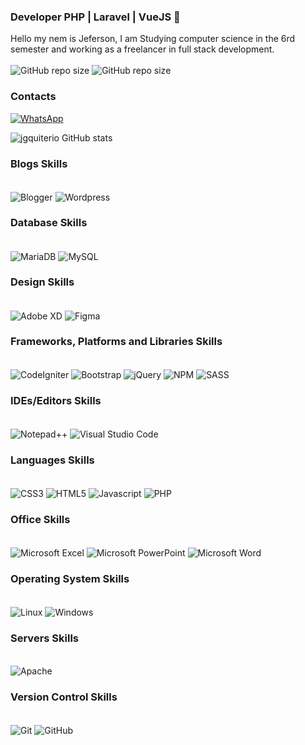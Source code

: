 ### Developer PHP | Laravel | VueJS 👋
Hello my nem is Jeferson, I am Studying computer science in the 6rd semester and working as a freelancer in full stack development.
<br><br>
![GitHub repo size](https://img.shields.io/badge/English(US)-Basic-blue)
![GitHub repo size](https://img.shields.io/badge/Spanish(ES)-Basic-blue)

### Contacts
[![WhatsApp](https://img.shields.io/badge/WhatsApp-25D366?style=for-the-badge&logo=whatsapp&logoColor=white)](https://wa.me/5511986929275)

![jgquiterio GitHub stats](https://github-readme-stats.vercel.app/api?username=jgquiterio&show_icons=true&theme=dark)

### Blogs Skills
<div style="display: inline_block"><br/>
  <img align="center" alt="Blogger" src="https://img.shields.io/badge/Blogger-FF5722?style=for-the-badge&logo=blogger&logoColor=white">
  <img align="center" alt="Wordpress" src="https://img.shields.io/badge/Wordpress-21759B?style=for-the-badge&logo=wordpress&logoColor=white">
</div>

### Database Skills
<div style="display: inline_block"><br/>
  <img align="center" alt="MariaDB" src="https://img.shields.io/badge/MariaDB-003545?style=for-the-badge&logo=mariadb&logoColor=white">  
  <img align="center" alt="MySQL" src="https://img.shields.io/badge/mysql-%2300f.svg?style=for-the-badge&logo=mysql&logoColor=white">  
</div>

### Design Skills
<div style="display: inline_block"><br/>
  <img align="center" alt="Adobe XD" src="https://img.shields.io/badge/Adobe%20XD-470137?style=for-the-badge&logo=Adobe%20XD&logoColor=#FF61F6">
  <img align="center" alt="Figma" src="https://img.shields.io/badge/Figma-F24E1E?style=for-the-badge&logo=figma&logoColor=white">  
</div>

### Frameworks, Platforms and Libraries Skills
<div style="display: inline_block"><br/>
  <img align="center" alt="CodeIgniter" src="https://img.shields.io/badge/CodeIgniter-%23EF4223.svg?style=for-the-badge&logo=codeIgniter&logoColor=white">
  <img align="center" alt="Bootstrap" src="https://img.shields.io/badge/bootstrap-%23563D7C.svg?style=for-the-badge&logo=bootstrap&logoColor=white">
  <img align="center" alt="jQuery" src="https://img.shields.io/badge/jquery-%230769AD.svg?style=for-the-badge&logo=jquery&logoColor=white">  
  <img align="center" alt="NPM" src="https://img.shields.io/badge/NPM-%23000000.svg?style=for-the-badge&logo=npm&logoColor=white">  
  <img align="center" alt="SASS" src="https://img.shields.io/badge/SASS-hotpink.svg?style=for-the-badge&logo=SASS&logoColor=white"> 
</div>

### IDEs/Editors Skills
<div style="display: inline_block"><br/>
  <img align="center" alt="Notepad++" src="https://img.shields.io/badge/NetBeansIDE-1B6AC6.svg?style=for-the-badge&logo=apache-netbeans-ide&logoColor=white">
  <img align="center" alt="Visual Studio Code" src="https://img.shields.io/badge/Visual%20Studio%20Code-0078d7.svg?style=for-the-badge&logo=visual-studio-code&logoColor=white">
</div>

### Languages Skills
<div style="display: inline_block"><br/>  
  <img align="center" alt="CSS3" src="https://img.shields.io/badge/CSS3-1572B6?style=for-the-badge&logo=css3&logoColor=white">
  <img align="center" alt="HTML5" src="https://img.shields.io/badge/HTML5-E34F26?style=for-the-badge&logo=html5&logoColor=white">
  <img align="center" alt="Javascript" src="https://img.shields.io/badge/JavaScript-323330?style=for-the-badge&logo=javascript&logoColor=F7DF1E">
  <img align="center" alt="PHP" src="https://img.shields.io/badge/PHP-777BB4?style=for-the-badge&logo=php&logoColor=white">
</div>

### Office Skills
<div style="display: inline_block"><br/>  
  <img align="center" alt="Microsoft Excel" src="https://img.shields.io/badge/Microsoft_Excel-217346?style=for-the-badge&logo=microsoft-excel&logoColor=white">
  <img align="center" alt="Microsoft PowerPoint" src="https://img.shields.io/badge/Microsoft_PowerPoint-B7472A?style=for-the-badge&logo=microsoft-powerpoint&logoColor=white">
  <img align="center" alt="Microsoft Word" src="https://img.shields.io/badge/Microsoft_Word-2B579A?style=for-the-badge&logo=microsoft-word&logoColor=white"> 
</div>

### Operating System Skills
<div style="display: inline_block"><br/>  
  <img align="center" alt="Linux" src="https://img.shields.io/badge/Linux-FCC624?style=for-the-badge&logo=linux&logoColor=black">
  <img align="center" alt="Windows" src="https://img.shields.io/badge/Windows-0078D6?style=for-the-badge&logo=windows&logoColor=white">  
</div>

### Servers Skills
<div style="display: inline_block"><br/>  
  <img align="center" alt="Apache" src="https://img.shields.io/badge/apache-%23D42029.svg?style=for-the-badge&logo=apache&logoColor=white">  
</div>

### Version Control Skills
<div style="display: inline_block"><br/>  
  <img align="center" alt="Git" src="https://img.shields.io/badge/git-%23F05033.svg?style=for-the-badge&logo=git&logoColor=white">  
  <img align="center" alt="GitHub" src="https://img.shields.io/badge/github-%23121011.svg?style=for-the-badge&logo=github&logoColor=white">  
</div>
